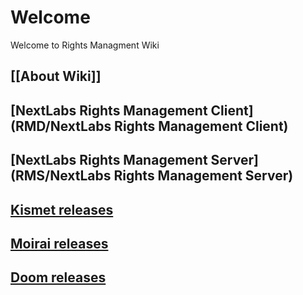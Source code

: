 # Welcome

Welcome to Rights Managment Wiki

## [[About Wiki]]
## [NextLabs Rights Management Client](RMD/NextLabs Rights Management Client)
## [NextLabs Rights Management Server](RMS/NextLabs Rights Management Server)

## [Kismet releases](RMD/Kismet_release)
## [Moirai releases](RMD/Moirai_release)
## [Doom releases](RMD/Doom_release)
